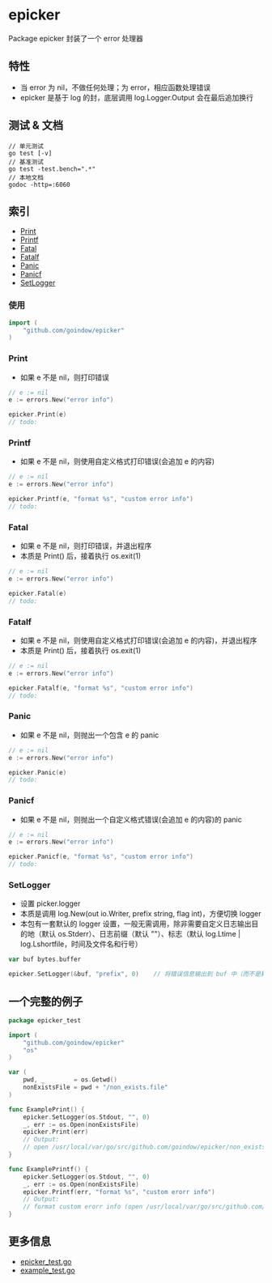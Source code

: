 # epicker
Package epicker 封装了一个 error 处理器

## 特性
- 当 error 为 nil，不做任何处理；为 error，相应函数处理错误
- epicker 是基于 log 的封，底层调用 log.Logger.Output 会在最后追加换行

## 测试 & 文档
```shell
// 单元测试
go test [-v]
// 基准测试
go test -test.bench=".*"
// 本地文档
godoc -http=:6060
```

## 索引
- [Print](#Print)
- [Printf](#Printf)
- [Fatal](#Fatal)
- [Fatalf](#Fatalf)
- [Panic](#Panic)
- [Panicf](#Panicf)
- [SetLogger](#SetLogger)

### 使用
```go
import (
    "github.com/goindow/epicker"
)
```

### Print
- 如果 e 不是 nil，则打印错误
```go
// e := nil
e := errors.New("error info")

epicker.Print(e)
// todo:
```

### Printf
- 如果 e 不是 nil，则使用自定义格式打印错误(会追加 e 的内容)
```go
// e := nil
e := errors.New("error info")

epicker.Printf(e, "format %s", "custom error info")
// todo:
```

### Fatal
- 如果 e 不是 nil，则打印错误，并退出程序
- 本质是 Print() 后，接着执行 os.exit(1)
```go
// e := nil
e := errors.New("error info")

epicker.Fatal(e)
// todo:
```

### Fatalf
- 如果 e 不是 nil，则使用自定义格式打印错误(会追加 e 的内容)，并退出程序
- 本质是 Print() 后，接着执行 os.exit(1)
```go
// e := nil
e := errors.New("error info")

epicker.Fatalf(e, "format %s", "custom error info")
// todo:
```

### Panic
- 如果 e 不是 nil，则抛出一个包含 e 的 panic
```go
// e := nil
e := errors.New("error info")

epicker.Panic(e)
// todo:
```

### Panicf
- 如果 e 不是 nil，则抛出一个自定义格式错误(会追加 e 的内容)的 panic
```go
// e := nil
e := errors.New("error info")

epicker.Panicf(e, "format %s", "custom error info")
// todo:
```

### SetLogger
- 设置 picker.logger
- 本质是调用 log.New(out io.Writer, prefix string, flag int)，方便切换 logger
- 本包有一套默认的 logger 设置，一般无需调用，除非需要自定义日志输出目的地（默认 os.Stderr）、日志前缀（默认 ""）、标志（默认 log.Ltime | log.Lshortfile，时间及文件名和行号）
```go
var buf bytes.buffer

epicker.SetLogger(&buf, "prefix", 0)    // 将错误信息输出到 buf 中（而不是默认的 os.Stderr，一般是显示设备，如显示器）
```

## 一个完整的例子
```go
package epicker_test

import (
    "github.com/goindow/epicker"
    "os"
)

var (
    pwd, _        = os.Getwd()
    nonExistsFile = pwd + "/non_exists.file"
)

func ExamplePrint() {
    epicker.SetLogger(os.Stdout, "", 0)
    _, err := os.Open(nonExistsFile)
    epicker.Print(err)
    // Output:
    // open /usr/local/var/go/src/github.com/goindow/epicker/non_exists.file: no such file or directory
}

func ExamplePrintf() {
    epicker.SetLogger(os.Stdout, "", 0)
    _, err := os.Open(nonExistsFile)
    epicker.Printf(err, "format %s", "custom erorr info")
    // Output:
    // format custom erorr info (open /usr/local/var/go/src/github.com/goindow/epicker/non_exists.file: no such file or directory)
}
```

## 更多信息
- [epicker_test.go](https://github.com/goindow/epicker/blob/master/epicker_test.go)
- [example_test.go](https://github.com/goindow/epicker/blob/master/example_test.go)
